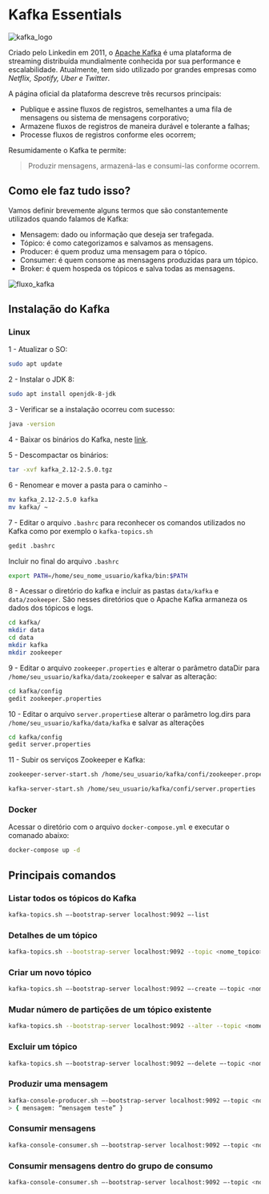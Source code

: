 # Kafka Essentials

![kafka_logo](https://kafka.apache.org/images/logo.png)

Criado pelo Linkedin em 2011, o [Apache Kafka](https://kafka.apache.org/) é uma plataforma de streaming distribuída mundialmente conhecida por sua performance e escalabilidade. Atualmente, tem sido utilizado por grandes empresas como *Netflix, Spotify, Uber e Twitter*.

A página oficial da plataforma descreve três recursos principais:

* Publique e assine fluxos de registros, semelhantes a uma fila de mensagens ou sistema de mensagens corporativo;
* Armazene fluxos de registros de maneira durável e tolerante a falhas;
* Processe fluxos de registros conforme eles ocorrem;

Resumidamente o Kafka te permite:

> Produzir mensagens, armazená-las e consumi-las conforme ocorrem.

## Como ele faz tudo isso?
Vamos definir brevemente alguns termos que são constantemente utilizados quando falamos de Kafka:

* Mensagem: dado ou informação que deseja ser trafegada.
* Tópico: é como categorizamos e salvamos as mensagens.
* Producer: é quem produz uma mensagem para o tópico.
* Consumer: é quem consome as mensagens produzidas para um tópico.
* Broker: é quem hospeda os tópicos e salva todas as mensagens.

![fluxo_kafka](https://miro.medium.com/max/1400/1*qYGIdHktRtQsaGwz11XSOA.png)


## Instalação do Kafka

### Linux

1 - Atualizar o SO:

```sh
sudo apt update
```

2 - Instalar o JDK 8:

```sh
sudo apt install openjdk-8-jdk
```

3 - Verificar se a instalação ocorreu com sucesso:

```sh
java -version
```

4 - Baixar os binários do Kafka, neste [link](https://kafka.apache.org/downloads).

5 - Descompactar os binários:

```sh
tar -xvf kafka_2.12-2.5.0.tgz
```

6 - Renomear e mover a pasta para o caminho `~`

```sh
mv kafka_2.12-2.5.0 kafka
mv kafka/ ~
```

7 - Editar o arquivo `.bashrc` para reconhecer os comandos utilizados no Kafka como por exemplo o `kafka-topics.sh`

```sh
gedit .bashrc
```

Incluir no final do arquivo `.bashrc`
```sh
export PATH=/home/seu_nome_usuario/kafka/bin:$PATH
```

8 - Acessar o diretório do kafka e incluir as pastas `data/kafka` e `data/zookeeper`. São nesses diretórios que o Apache Kafka armaneza os dados dos tópicos e logs. 

```sh
cd kafka/
mkdir data
cd data
mkdir kafka
mkdir zookeeper
```

9 - Editar o arquivo `zookeeper.properties` e alterar o parâmetro dataDir para `/home/seu_usuario/kafka/data/zookeeper` e salvar as alteração:

```sh
cd kafka/config
gedit zookeeper.properties
```

10 - Editar o arquivo `server.properties`e alterar o parâmetro log.dirs para `/home/seu_usuario/kafka/data/kafka` e salvar as alterações

```sh
cd kafka/config
gedit server.properties
```

11 - Subir os serviços Zookeeper e Kafka:

```sh
zookeeper-server-start.sh /home/seu_usuario/kafka/confi/zookeeper.properties

kafka-server-start.sh /home/seu_usuario/kafka/confi/server.properties
```
### Docker

Acessar o diretório com o arquivo `docker-compose.yml` e executar o comanado abaixo:

```sh
docker-compose up -d
```

## Principais comandos

### Listar todos os tópicos do Kafka
```sh
kafka-topics.sh —-bootstrap-server localhost:9092 —-list
```

### Detalhes de um tópico
```sh
kafka-topics.sh --bootstrap-server localhost:9092 --topic <nome_topico> --describe
```

### Criar um novo tópico
```sh
kafka-topics.sh —-bootstrap-server localhost:9092 —-create —-topic <nome_topico>
```


### Mudar número de partições de um tópico existente
```sh
kafka-topics.sh --bootstrap-server localhost:9092 --alter --topic <nome_topico> --partitions 4
```


### Excluir um tópico
```sh
kafka-topics.sh —-bootstrap-server localhost:9092 —-delete —-topic <nome_topico>
```


### Produzir uma mensagem
```sh
kafka-console-producer.sh —-bootstrap-server localhost:9092 —-topic <nome_topico>
> { mensagem: “mensagem teste” }
```


### Consumir mensagens
```sh
kafka-console-consumer.sh —-bootstrap-server localhost:9092 —-topic <nome_topico> 
```


### Consumir mensagens dentro do grupo de consumo
```sh
kafka-console-consumer.sh —-bootstrap-server localhost:9092 —-topic <nome_topico> --group <nome_grupo>
```